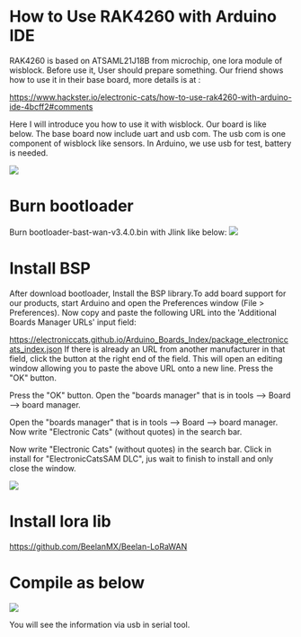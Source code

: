How to Use RAK4260 with Arduino IDE
==

RAK4260 is based on ATSAML21J18B from microchip, one lora module of wisblock. Before use it, User should prepare something. Our friend shows how to use it in their base board, more details is at :

https://www.hackster.io/electronic-cats/how-to-use-rak4260-with-arduino-ide-4bcff2#comments

Here I will introduce you how to use it with wisblock. Our board is like below. The base board now include uart and usb com. The usb com is one component of wisblock like sensors. In Arduino, we use usb for test, battery is needed.

![](https://github.com/RAKWireless/Wisblock/blob/master/4260/resource/board.jpg) 

# Burn bootloader

Burn bootloader-bast-wan-v3.4.0.bin with Jlink like below:
![](https://github.com/RAKWireless/Wisblock/blob/master/4260/resource/download.png)


# Install BSP

After download bootloader, Install the BSP library.To add board support for our products, start Arduino and open the Preferences window (File > Preferences). Now copy and paste the following URL into the 'Additional Boards Manager URLs' input field:

https://electroniccats.github.io/Arduino_Boards_Index/package_electroniccats_index.json
If there is already an URL from another manufacturer in that field, click the button at the right end of the field. This will open an editing window allowing you to paste the above URL onto a new line.
Press the "OK" button.

Press the "OK" button.
Open the "boards manager" that is in tools --> Board --> board manager.

Open the "boards manager" that is in tools --> Board --> board manager.
Now write "Electronic Cats" (without quotes) in the search bar.

Now write "Electronic Cats" (without quotes) in the search bar.
Click in install for "ElectronicCatsSAM DLC", jus wait to finish to install and only close the window.

![](https://github.com/RAKWireless/Wisblock/blob/master/4260/resource/lib.png)

# Install lora lib

https://github.com/BeelanMX/Beelan-LoRaWAN

# Compile as below

![](https://github.com/RAKWireless/Wisblock/blob/master/4260/resource/bastwan.png)

You will see the information via usb in serial tool.


